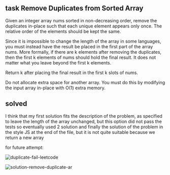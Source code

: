 ## task  Remove Duplicates from Sorted Array

Given an integer array nums sorted in non-decreasing order, remove the duplicates in-place such that each unique element appears only once. The relative order of the elements should be kept the same.

Since it is impossible to change the length of the array in some languages, you must instead have the result be placed in the first part of the array nums. More formally, if there are k elements after removing the duplicates, then the first k elements of nums should hold the final result. It does not matter what you leave beyond the first k elements.

Return k after placing the final result in the first k slots of nums.

Do not allocate extra space for another array. You must do this by modifying the input array in-place with O(1) extra memory.



## solved

 I think that my first solution fits the description of the problem, as specified to leave the length of the array unchanged, but this option did not pass the tests so eventually used 2 solution and finally the solution of the problem in the style JS at the end of the file, but it is not quite suitable because we return a new array
 
 
 
 for future attempt:

![duplicate-fail-leetcode](https://user-images.githubusercontent.com/62597552/164934597-77979c71-9364-47ba-9ebd-89ecc7cd99b0.png)


![solution-remove-duplicate-ar](https://user-images.githubusercontent.com/62597552/164934605-be2b188f-3ea7-4467-871e-90e1ff6cfceb.png)
